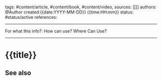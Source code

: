 tags: #content/article, #content/book, #content/video, 
sources: [[]]
authors: @Author
created:{{date:YYYY-MM-DD}} {{time:HH:mm}}
status: #status/active 
references: 
___
For what this info?:
How can use?
Where Can Use? 

___
# {{title}}

## See also